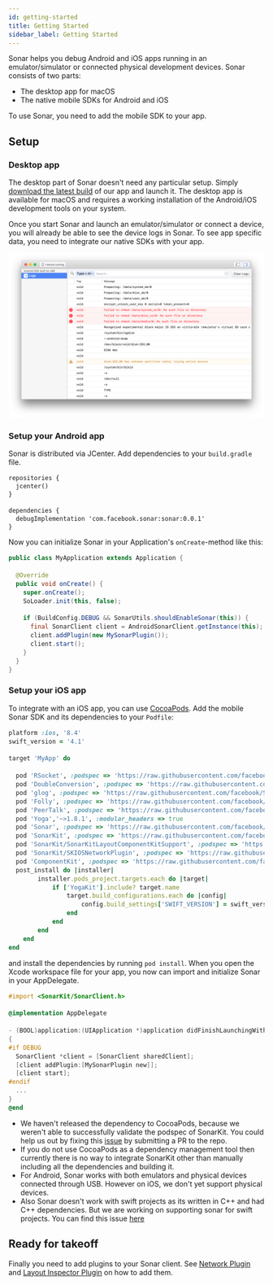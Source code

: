 ```yaml
---
id: getting-started
title: Getting Started
sidebar_label: Getting Started
---
```


Sonar helps you debug Android and iOS apps running in an emulator/simulator or connected physical development devices. Sonar consists of two parts:

* The desktop app for macOS
* The native mobile SDKs for Android and iOS

To use Sonar, you need to add the mobile SDK to your app.

## Setup

### Desktop app

The desktop part of Sonar doesn't need any particular setup. Simply [download the latest build](https://www.facebook.com/sonar/public/mac) of our app and launch it. The desktop app is available for macOS and requires a working installation of the Android/iOS development tools on your system.

Once you start Sonar and launch an emulator/simulator or connect a device, you will already be able to see the device logs in Sonar. To see app specific data, you need to integrate our native SDKs with your app.

![Logs plugin](/docs/assets/initial.png)

### Setup your Android app

Sonar is distributed via JCenter. Add dependencies to your `build.gradle` file.

```
repositories {
  jcenter()
}

dependencies {
  debugImplementation 'com.facebook.sonar:sonar:0.0.1'
}
```

Now you can initialize Sonar in your Application's `onCreate`-method like this:

```java
public class MyApplication extends Application {

  @Override
  public void onCreate() {
    super.onCreate();
    SoLoader.init(this, false);

    if (BuildConfig.DEBUG && SonarUtils.shouldEnableSonar(this)) {
      final SonarClient client = AndroidSonarClient.getInstance(this);
      client.addPlugin(new MySonarPlugin());
      client.start();
    }
  }
}
```

### Setup your iOS app

To integrate with an iOS app, you can use [CocoaPods](https://cocoapods.org). Add the mobile Sonar SDK and its dependencies to your `Podfile`:

```ruby
platform :ios, '8.4'
swift_version = '4.1'

target 'MyApp' do

  pod 'RSocket', :podspec => 'https://raw.githubusercontent.com/facebook/Sonar/master/iOS/third-party-podspecs/RSocket.podspec'
  pod 'DoubleConversion', :podspec => 'https://raw.githubusercontent.com/facebook/Sonar/master/iOS/third-party-podspecs/DoubleConversion.podspec'
  pod 'glog', :podspec => 'https://raw.githubusercontent.com/facebook/Sonar/master/iOS/third-party-podspecs/glog.podspec'
  pod 'Folly', :podspec => 'https://raw.githubusercontent.com/facebook/Sonar/master/iOS/third-party-podspecs/Folly.podspec'
  pod 'PeerTalk', :podspec => 'https://raw.githubusercontent.com/facebook/Sonar/master/iOS/third-party-podspecs/PeerTalk.podspec'
  pod 'Yoga','~>1.8.1', :modular_headers => true
  pod 'Sonar', :podspec => 'https://raw.githubusercontent.com/facebook/Sonar/master/xplat/Sonar/Sonar.podspec'
  pod 'SonarKit', :podspec => 'https://raw.githubusercontent.com/facebook/Sonar/master/iOS/SonarKit.podspec'
  pod 'SonarKit/SonarKitLayoutComponentKitSupport', :podspec => 'https://raw.githubusercontent.com/facebook/Sonar/master/iOS/SonarKit.podspec'
  pod 'SonarKit/SKIOSNetworkPlugin', :podspec => 'https://raw.githubusercontent.com/facebook/Sonar/master/iOS/SonarKit.podspec'
  pod 'ComponentKit', :podspec => 'https://raw.githubusercontent.com/facebook/Sonar/master/iOS/third-party-podspecs/ComponentKit.podspec'
  post_install do |installer|
        installer.pods_project.targets.each do |target|
            if ['YogaKit'].include? target.name
                target.build_configurations.each do |config|
                    config.build_settings['SWIFT_VERSION'] = swift_version
                end
            end
        end
    end
end

```

and install the dependencies by running `pod install`. When you open the Xcode workspace file for your app, you now can import and initialize Sonar in your AppDelegate.

```objective-c
#import <SonarKit/SonarClient.h>

@implementation AppDelegate

- (BOOL)application:(UIApplication *)application didFinishLaunchingWithOptions:(NSDictionary *)launchOptions
{
#if DEBUG
  SonarClient *client = [SonarClient sharedClient];
  [client addPlugin:[MySonarPlugin new]];
  [client start];
#endif
  ...
}
@end
```
<div class='warning'>

* We haven't released the dependency to CocoaPods, because we weren't able to successfully validate the podspec of SonarKit. You could help us out by fixing this [issue](https://github.com/facebook/Sonar/issues/11) by submitting a PR to the repo.
* If you do not use CocoaPods as a dependency management tool then currently there is no way to integrate SonarKit other than manually including all the dependencies and building it.
* For Android, Sonar works with both emulators and physical devices connected through USB. However on iOS, we don't yet support physical devices.
* Also Sonar doesn't work with swift projects as its written in C++ and had C++ dependencies. But we are working on supporting sonar for swift projects. You can find this issue [here](https://github.com/facebook/Sonar/issues/13)
</div>

## Ready for takeoff

Finally you need to add plugins to your Sonar client. See [Network Plugin](network-plugin.md) and [Layout Inspector Plugin](layout-plugin.md) on how to add them.
